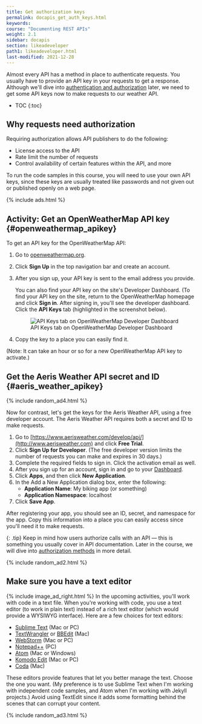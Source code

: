 ```yaml
---
title: Get authorization keys
permalink: docapis_get_auth_keys.html
keywords:
course: "Documenting REST APIs"
weight: 2.1
sidebar: docapis
section: likeadeveloper
path1: likeadeveloper.html
last-modified: 2021-12-28
---
```


Almost every API has a method in place to authenticate requests. You usually have to provide an API key in your requests to get a response. Although we'll dive into [authentication and authorization](docapis_more_about_authorization.html) later, we need to get some API keys now to make requests to our weather API.

* TOC
{:toc}

## Why requests need authorization

Requiring authorization allows API publishers to do the following:

* License access to the API
* Rate limit the number of requests
* Control availability of certain features within the API, and more

To run the code samples in this course, you will need to use your own API keys, since these keys are usually treated like passwords and not given out or published openly on a web page.

{% include ads.html %}

## <i class="fa fa-user-circle"></i> Activity: Get an OpenWeatherMap API key {#openweathermap_apikey}

To get an API key for the OpenWeatherMap API:

1.  Go to [openweathermap.org](https://openweathermap.org).
2.  Click **Sign Up** in the top navigation bar and create an account.
3.  After you sign up, your API key is sent to the email address you provide.

    You can also find your API key on the site's Developer Dashboard. (To find your API key on the site, return to the OpenWeatherMap homepage and click **Sign in**. After signing in, you'll see the developer dashboard. Click the **API Keys** tab (highlighted in the screenshot below).

    <figure><img class="docimage large" src="{{site.media}}/apikeysopenweathermap.png" alt="API Keys tab on OpenWeatherMap Developer Dashboard" /><figcaption>API Keys tab on OpenWeatherMap Developer Dashboard</figcaption></figure>

5.  Copy the key to a place you can easily find it.

(Note: It can take an hour or so for a new OpenWeatherMap API key to activate.)

## Get the Aeris Weather API secret and ID {#aeris_weather_apikey}

{% include random_ad4.html %}

Now for contrast, let's get the keys for the Aeris Weather API, using a free developer account. The Aeris Weather API requires both a secret and ID to make requests.

1.  Go to [https://www.aerisweather.com/develop/api/](http://www.aerisweather.com) and click **Free Trial**.
2.  Click **Sign Up for Developer**. (The free developer version limits the number of requests you can make and expires in 30 days.)
3.  Complete the required fields to sign in. Click the activation email as well.
4.  After you sign up for an account, sign in and go to your [Dashboard](https://account.aerisweather.com/account/member).
5.  Click **Apps**, and then click **New Application**.
6.  In the Add a New Application dialog box, enter the following:
    * **Application Name**: My biking app (or something)
    * **Application Namespace**: localhost
7.  Click **Save App**.  

After registering your app, you should see an ID, secret, and namespace for the app. Copy this information into a place you can easily access since you'll need it to make requests.

{: .tip}
Keep in mind how users authorize calls with an API &mdash; this is something you usually cover in API documentation. Later in the course, we will dive into [authorization methods](docapis_more_about_authorization.html) in more detail.

{% include random_ad2.html %}

## Make sure you have a text editor

{% include image_ad_right.html %} In the upcoming activities, you'll work with code in a text file. When you're working with code, you use a text editor (to work in plain text) instead of a rich text editor (which would provide a WYSIWYG interface). Here are a few choices for text editors:

* [Sublime Text](http://www.sublimetext.com/) (Mac or PC)
* [TextWrangler](http://www.barebones.com/products/textwrangler/) or [BBEdit](http://www.barebones.com/products/bbedit/) (Mac)
* [WebStorm](https://www.jetbrains.com/webstorm/) (Mac or PC)
* [Notepad++](https://notepad-plus-plus.org/) (PC)
* [Atom](https://atom.io/) (Mac or Windows)
* [Komodo Edit](http://komodoide.com/komodo-edit/) (Mac or PC)
* [Coda](https://panic.com/coda/) (Mac)

These editors provide features that let you better manage the text. Choose the one you want. (My preference is to use Sublime Text when I'm working with independent code samples, and Atom when I'm working with Jekyll projects.) Avoid using TextEdit since it adds some formatting behind the scenes that can corrupt your content.

{% include random_ad3.html %}
